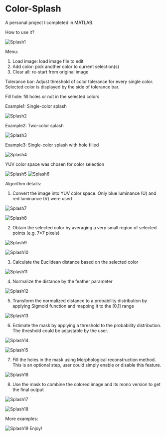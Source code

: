# Color-Splash
A personal project I completed in MATLAB.

How to use it?

![Splash1](https://github.com/user-attachments/assets/c7adaaa0-c530-4772-a774-21ec153392f5)

Menu:
1.	Load image: load image file to edit
2.	Add color: pick another color to current selection(s)
3.	Clear all: re-start from original image

Tolerance bar: Adjust threshold of color tolerance for every single color. Selected color is displayed by the side of tolerance bar.

Fill hole: fill holes or not in the selected colors

Example1: Single-color splash

![Splash2](https://github.com/user-attachments/assets/d68c22fb-8da0-4e57-acf6-6e5b3ff4f6b7)

Example2: Two-color splash

![Splash3](https://github.com/user-attachments/assets/0b815125-d32a-4142-a9d8-48b7acbe27d6)

Example3: Single-color splash with hole filled

![Splash4](https://github.com/user-attachments/assets/6ab518af-0146-4453-b34c-f8356fd2e269)

YUV color space was chosen for color selection

![Splash5](https://github.com/user-attachments/assets/e1ff59e9-fe7f-45e5-a16c-33fd7423be71)
![Splash6](https://github.com/user-attachments/assets/fc48558e-dd99-4b48-b95f-d0bd7e89520c)

Algorithm details:
1.	Convert the image into YUV color space. Only blue luminance (U) and red luminance (V) were used

   ![Splash7](https://github.com/user-attachments/assets/ca97d4cc-b30f-414e-91a3-21b3e1465346)

   ![Splash8](https://github.com/user-attachments/assets/292cb30e-f4eb-4f2f-8931-11213647c961)

2.	Obtain the selected color by averaging a very small region of selected points (e.g. 7*7 pixels)

   ![Splash9](https://github.com/user-attachments/assets/0870661a-0c71-44cb-8762-c4e1fa2a2409)

   ![Splash10](https://github.com/user-attachments/assets/b25a64d9-afb9-4dc0-b694-3a188a9d87d5)

3.	Calculate the Euclidean distance based on the selected color

   ![Splash11](https://github.com/user-attachments/assets/7a8ef3c9-6573-40dd-a4e8-8678deb1662f)

4.	Normalize the distance by the feather parameter

   ![Splash12](https://github.com/user-attachments/assets/ca673c2e-9abf-4b6c-bdec-586983bf5ae3)

5.	Transform the normalized distance to a probability distribution by applying Sigmoid function and mapping it to the [0,1] range

   ![Splash13](https://github.com/user-attachments/assets/66606b83-76bd-4f98-8726-67584c7c8461)

6.	Estimate the mask by applying a threshold to the probability distribution. The threshold could be adjustable by the user.

   ![Splash14](https://github.com/user-attachments/assets/ce8cfda6-8b4d-4315-b3da-0be7db9b171e)

   ![Splash15](https://github.com/user-attachments/assets/72e9e279-f05f-4659-890f-6cc60178c0cb)

7.	Fill the holes in the mask using Morphological reconstruction method. This is an optional step, user could simply enable or disable this feature.

   ![Splash16](https://github.com/user-attachments/assets/b24e6e32-3b1c-4008-910f-8fe9a2ea2e43)

8.	Use the mask to combine the colored image and its mono version to get the final output

   ![Splash17](https://github.com/user-attachments/assets/04d48b19-2010-481f-b63f-b811516e6f40)

   ![Splash18](https://github.com/user-attachments/assets/157e98d9-3dd7-43a0-bc67-663436ae4802)

More examples:

![Splash19](https://github.com/user-attachments/assets/b1a4c9ce-96cd-4abb-b8db-a1f9d51ba03b)
Enjoy!
